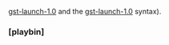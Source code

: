[gst-launch-1.0] and the
[gst-launch-1.0] syntax).

### [playbin]
  [gst-launch-1.0]: tools/gst-launch.md
  [GST_STATE_NULL]: GST_STATE_NULL
